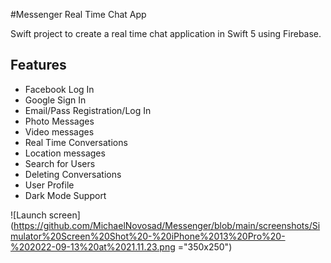 #Messenger Real Time Chat App

Swift project to create a real time chat application in Swift 5 using Firebase.

## Features
- Facebook Log In
- Google Sign In
- Email/Pass Registration/Log In
- Photo Messages
- Video messages
- Real Time Conversations
- Location messages
- Search for Users
- Deleting Conversations
- User Profile
- Dark Mode Support

![Launch screen](https://github.com/MichaelNovosad/Messenger/blob/main/screenshots/Simulator%20Screen%20Shot%20-%20iPhone%2013%20Pro%20-%202022-09-13%20at%2021.11.23.png ="350x250")
